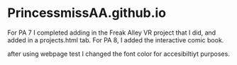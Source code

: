 # PrincessmissAA.github.io

For PA 7 I completed adding in the Freak Alley VR project that I did, and added in a projects.html tab.
For PA 8, I added the interactive comic book.

after using webpage test I changed the font color for accesibiltiyt purposes.